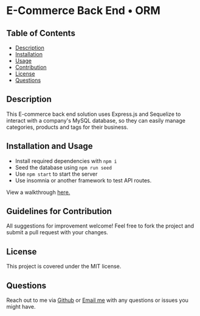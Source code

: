 # E-Commerce Back End • ORM

## Table of Contents

- [Description](#description)
- [Installation](#installation)
- [Usage](#usage)
- [Contribution](#contribution)
- [License](#license)
- [Questions](#questions)

## Description

This E-commerce back end solution uses Express.js and Sequelize to interact with a company's MySQL database, so they can easily manage categories, products and tags for their business.

## Installation and Usage

- Install required dependencies with `npm i`
- Seed the database using `npm run seed`
- Use `npm start` to start the server
- Use insomnia or another framework to test API routes.

View a walkthrough [here.](https://drive.google.com/file/d/1t41-57T35jmmRh1wN-xgUGym9K2rmLKp/view?usp=drive_link)

## Guidelines for Contribution

All suggestions for improvement welcome! Feel free to fork the project and submit a pull request with your changes.

## License

This project is covered under the MIT license.

## Questions

Reach out to me via [Github](https://github.com/hollyniquette) or [Email me](mailto:hollyniquette@gmail.com) with any questions or issues you might have.
